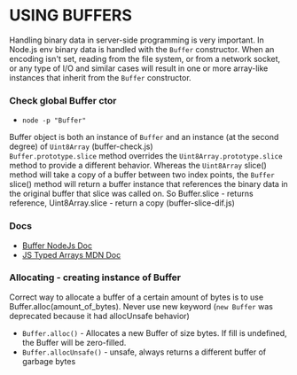 # USING BUFFERS

Handling binary data in server-side programming is very important. In Node.js env binary data is handled with the `Buffer` constructor. When an encoding isn't set, reading from the file system, or from a network socket, or any type of I/O and similar cases will result in one or more array-like instances that inherit from the `Buffer` constructor.

### Check global Buffer ctor
- `node -p "Buffer"`

Buffer object is both an instance of `Buffer` and an instance (at the second degree) of `Uint8Array` (buffer-check.js)<br>
`Buffer.prototype.slice` method overrides the `Uint8Array.prototype.slice` method to provide a different behavior. Whereas the `Uint8Array` slice() method will take a copy of a buffer between two index points, the `Buffer` slice() method will return a buffer instance that references the binary data in the original buffer that slice was called on. So Buffer.slice - returns reference, Uint8Array.slice - return a copy (buffer-slice-dif.js)

### Docs
- [Buffer NodeJs Doc](https://nodejs.org/dist/latest-v16.x/docs/api/buffer.html)
- [JS Typed Arrays MDN Doc](https://developer.mozilla.org/en-US/docs/Web/JavaScript/Typed_arrays)

### Allocating - creating instance of Buffer

Correct way to allocate a buffer of a certain amount of bytes is to use Buffer.alloc(amount_of_bytes). Never use new keyword (`new Buffer` was deprecated because it had allocUnsafe behavior)
- `Buffer.alloc()` - Allocates a new Buffer of size bytes. If fill is undefined, the Buffer will be zero-filled.
- `Buffer.allocUnsafe()` - unsafe, always returns a different buffer of garbage bytes
